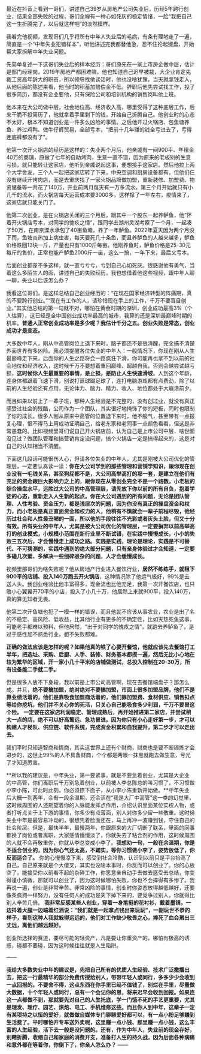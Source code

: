 最近在抖音上看到一哥们，讲述自己39岁从房地产公司失业后，历经5年跨行创业，结果全部失败的过程，哥们全程有一种心如死灰的稳定情绪，一脸“我把自己这一生折腾完了，以后就这样吧”的淡然模样。

我看完他视频，发现哥们几乎将所有中年人失业后的毛病，有条有理地走了一遍，简直是一个“中年失业犯错样本”，听他讲述完我都替他急，忍不住抡起键盘，开始帮大家拆解中年失业问题。

先简单复述一下这哥们失业后的样本经历：哥们原先在一家上市房企做中层，估计是部门经理岗，2019年房地产都困难嘛，他也知道自己迟早被裁，大企业肯定先裁工资高年龄大的职员，所以领导找他谈话时，他也没啥犹豫，当天就拿钱走人，从他后面的陈述来看，他当时的积蓄加赔偿金不低。辞职后他先尝试找工作，投了很多简历，都没有企业要他，只有保险公司和培训机构的销售岗叫他上班。

他本来在大公司做中层，社会地位高、经济收入高，哪里受得了这种底层工作，后来干脆不投简历了，他就拿着手里剩下的钱，开始自己折腾自己。他创业时的心态不太好，根本不知道创业是一件多么凶险的事情。之后他开过火锅店、包鱼塘养鱼、养过鸡鸭、做牛仔裤贸易，全部亏本，“把前十几年赚的钱全亏进去了，亏得连底裤都没有了”。

他第一次开火锅店的经历是这样的：失业两个月后，他亲戚有一间900平、年租金40万的商铺，原做了七年的自助烤肉，生意一直不错，因为原来的老板别的生意亏损，就只能转让这家店，他听到亲戚说起这事，便想接手这家店。然后他拉上两个大学舍友，三个人一起把这家店转了下来，中央空调和厨房设备都有，但他们仨没有继续开烤肉店，而是去重庆找了一家火锅品牌做加盟，重新装修、加盟费、物资储备等一共花了140万，开业前两月每天有一万多流水，第三个月开始就只有小几千的流水，而火锅店每天运营成本要3000多，这样撑了一年左右，疫情来了，这家店就只能关门了。

他第二次创业，是在火锅店关闭的三个月后，跟其中一个股东一起养鲈鱼，他“怀着开火锅店亏本，对同学的愧疚之情”，跟同学去湖州灵湖考察了一个月，一起凑了50万，在南京溧水承包了40亩鱼塘，养了一年鲈鱼。2022年夏天因为两个月没下雨，鱼塘炎热加上病虫害，每天要死几十条鱼，而且养鲈鱼的人越来越多，鲈鱼价格跌回13块一斤，产量也只有1000斤每亩。他刚养鱼时，鲈鱼价格是25-30元每斤的售价，正常也能产鲈鱼2000斤一亩，这么一搞，一年下来，最后又亏本。

后面创业都差不多这样，就一直亏亏亏，亏到自己心如死灰。很感谢他有勇气，当着这么多陌生人的面，讲述自己的失败经历，我也想借着他这些视频，跟中年人聊一聊，失业以后该怎么办？

我看这位哥们，是这样总结自己创业经历的：“在现在国家经济转型的阵痛期，真的不要跨行创业。”“现在有工作的人，请珍惜现在手上的工作，千万不要盲目创业。”其实他总结的第一句就不对，哪怕在黄金时期的深圳，创业成功最高3%（个人估算），这已经是全中国创业成功率最高的城市，我算的还是深圳最巅峰时期的机率。**普通人正常创业成功率是多少呢？我估计千分之五。创业失败是常态，创业成功才是变态。**

大多数中年人，刚从中高管岗位上退下来时，脑子都还不是很清醒，完全搞不清楚外面世界有多凶险。我必须提醒各位失业的中年人：一般情况下，你现在刚从人生最巅峰走下来，后面你的人生之路将会一路疯狂下滑，你可能再也拿不到以前的社会地位和经济收入，这时候千万不要想着重回巅峰、超越自我，否则会越尝试越亏损，**这时候你人生最重要的事情，是止损，是防止人生快速滑坡**。人到这个年龄，连身体都跟着飞速下滑，别说打篮球踢足球了，连打电脑游戏都有点费劲，除了以前的人生经验还有点用，无论体力、脑力、精力、收入、地位都处于大崩溃前夕。

而且如果以前上了一辈子班，那种人生经验是不完整的，没有创过业，就没有真正感受过社会的残酷，公司作为一个团队，其实很好地掩饰了你的短板，同时也限制了你的成长。很多人刚从原来中高管的位置退下来时，他不服气，甚至带有一点报复心理，恨不得马上用成功证明自己，给老东家和老同事一点颜色看看，但这是非常愚蠢的。比如视频里哥们说自己开火锅店前，认为自己是上市公司中层，啥世面没见过？做团队管理和搞营销肯定没问题，搞个火锅店一定是搞得起来的，这是对自己的认知相当不清醒。

下面这几段话可能很伤人心，但请各位失业的中年人，尤其是刚被大公司优化的管理层，一定要认真读一读：**你在大公司学到的那些管理和营销学知识，跟你现在创业没有一毛钱关系，甚至狗屁都不是，大公司高举高打的那一套，是建立在他们有充足的资金跟巨大影响力之上的，跟你现在从零创业完全不是一个路数。小老板的综合操盘水平，远胜过大公司的中高管理层，请先放下你以前的所有自负，抱着学徒的心态，重新走入人生新的起点。你在大公司遇到的所有问题，无论是团队管理、人性考验、资金压力，都是浅层次的问题，因为你没有真正的操盘资金和权力，而小老板是真正直面资金和权力的人，他稍有不慎就会一辈子前程尽毁，他经历过社会和人性最丑陋的一面，所以他的手段往往不光彩或者灰头土脸，但又十分有效。所有失业的中年人，尤其是被大公司优化的管理层，一定要摒弃以前高举高打的创业模式，小规模小范围在新行业里不断试错，在实践中慢慢成长，小小的失败三五次后，才会慢慢走上成功之路。实践是实践，理论是理论，实践是不可替代、不可猜测的，实践中遇到的绝大部分问题，只有亲身体验过才会知道，一定要多碰几次壁、多解决一些细碎驳杂的问题，人才会缓慢成长。**

视频里那哥们为啥失败呢？他从房地产行业进入餐饮行业，**居然不练练手，就租下900平的店铺、投入140万跑去开火锅店**，这种情况除了他运气极好，99%是去送人头。我创业经验比他丰富得多，现金流也比他充足，我第一次开餐饮店，也只敢小心翼翼开70平的小店，投入了小几十万，他居然上来就900平，投入140万，真的算无知者无畏。

他第二次开鱼塘也犯了一模一样的错误，而且他就不应该从事农业，农业是出了名的不稳定、高风险、低收益，比其他行业有更多的不确定性，比如天热死鱼这事，可能老手都难以预料，但他居然，“出于对同学的愧疚之情”，就跑去养鲈鱼了，是过于感性加不熟悉行业，想不失败都难。

**正确的做法应该是怎样的呢？如果他真的铁了心要开餐馆，他就应该先去餐馆打工半年，把选址、采购、后厨、人手、装修、财务基本都摸一遍，然后无比小心地在较为繁华的区域，开一家小几十平米的店铺做测试，总投入控制在20-30万，所有设备能二手就二手。**

但是很多人放不下身段，我以前是上市公司高管啊，现在去餐馆端盘子？那怎么成。并且，**绝不要搞加盟，绝对绝对不要搞加盟，市面上很多加盟品牌，他们不是靠业绩活着的，他们是靠吸食加盟商活着的，他们靠加盟费、食材供应、销售扣点等给你挖坑，他们并不关心你的死活，只关心自己能吸食多少利润，千万不要冒这个险。**
**一定要在这家店利润稳定、管理成熟后，再开始推进第二家店，并尝试稍大一点的店，绝不可以好高鹜远、急功冒进。因为你只有小心走好第一步，才可以构建人才梯队、供应链、软件系统，完成资金积累和自我提升，第二步才可以走出去。**

我们平时只知道智商和情商，其实这世界上还有个财商，财商也是要不断锻炼才会进步的，这世上99%的人不具备财商，个个都是两眼一抹黑就跑去做生意，亏光了才知道厉害。

**所以我的建议是，中年失业，第一要紧事，就是不要急着创业，尤其是大企业的中高管，你们离职后千万别急着创业，以前被人李总陈总的叫习惯了，不习惯做小李小陈，可此时此刻，你必须捺下面子，从小李小陈重新开始做。**中年失业后大概一到两年，会有一段余温期，还会活在“我是大厂中高管”这一类的幻觉里，这时候周围的人还期望着你的人脉能发挥点作用，介绍认识里面某位实权人物，或者打听点关于上下游的事情，你多少有点薄面，别人对你多少留一些敬重。这时候失业中年是最容易冲动的，很想凭着脸面还在，马上再冲一波赚到钱，守住自己的社会阶层。但是，最快半年，最慢两年，你跟原来的大厂切断了联系，里面的同事都换了岗位或者离职，大家感情慢慢淡了，你就失去了粘合剂的作用，这时候周围的人就不会再敬重你，你就从李总变成小李了。**我想劝一句，一般在余温期，你是不适合创业的，因为你心气还太高，不踏实，等你习惯做小李了，姿势放低了，你反而适合了。**
你的心慢慢凉下来，感受到社会冷酷，认识到以前只是平台抬高了自己，自己原来就是个大傻叉，其实也没啥本事时，你反而可以创业了。你的心放空了，能接受你以前看不起的杂碎工作，你愿意亲自动手去做去感受去总结，你变得谨小慎微，那就可以创业了，因为这时候哪怕失败，你也不会摔得有多惨了。我再说一遍，创业是非常辛苦、非常凶险的事情，创业时你姿态放得越低越好，还要像条疯狗一样努力，没有任何人的成功是天下掉下来的，要竞争过别人，你就得比别人辛苦几倍。
**我非常反感某些人创业，穿着一身笔挺的花衬衫，戴着墨镜，一边抖着大腿一边端着红酒说：“我们就是一起拿点钱出来玩玩”，一副玩世不恭的样子，看到这种人我就躲得远远的，他们对工作缺少敬畏之心，摔死了血会溅出三丈远，离他们越远越好。**

创业所选择的赛道，要尽可能的轻资产，凡是要让你重资产的，哪怕有极高的诱惑，碰都不要碰，因为这时候往往就是人生陷阱。

——

**我给大多数失业中年的建议是，先把自己所有的优质人生经验、技术广泛撒播出去，把这一行最精华的部分免费传授给别人，带带年轻人或同行，多多少少会收到一点回报的。不要舍不得，这点东西在你手里已经不值钱了，别烂在手里，尽量做大数据，十个年轻人或同行，总有一个会记你的恩，将来迟早会收到回报。如果连这一点都做不到，那就要先对自己的人生托底，学一门饿不死的手艺更重要，尤其是理发、理疗、园艺、烘焙、电工、手机维修这些。而且你人到中年，这辈子一定有某项持之以恒的爱好，就做做自媒体专门聊聊爱好都可以，有一点小粉足够赚到生活费了。平时哪怕开专车送外卖呢，这里赚一点小钱、那里赚一点小钱，这么丰富的人生经验，活下去一般是没问题的。还有，作为中年人，失业前的现金存好，别瞎折腾，收缩自己和家庭的消费开支，准备打人生的持久战，因为后面各种病痛和意外都在等着你，你倒下了，你亲人怎么办？**
——